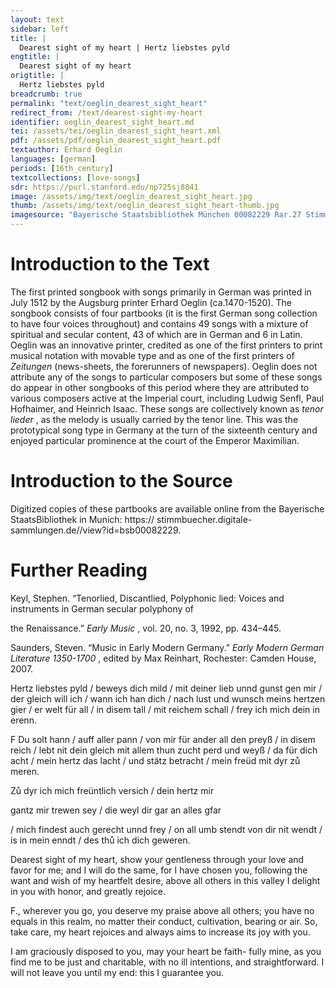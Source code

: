 ```yaml
---
layout: text
sidebar: left
title: |
  Dearest sight of my heart | Hertz liebstes pyld
engtitle: |
  Dearest sight of my heart
origtitle: |
  Hertz liebstes pyld
breadcrumb: true
permalink: "text/oeglin_dearest_sight_heart"
redirect_from: /text/dearest-sight-my-heart
identifier: oeglin_dearest_sight_heart.md
tei: /assets/tei/oeglin_dearest_sight_heart.xml
pdf: /assets/pdf/oeglin_dearest_sight_heart.pdf
textauthor: Erhard Oeglin
languages: [german]
periods: [16th_century]
textcollections: [love-songs]
sdr: https://purl.stanford.edu/np725sj8041
image: /assets/img/text/oeglin_dearest_sight_heart.jpg
thumb: /assets/img/text/oeglin_dearest_sight_heart-thumb.jpg
imagesource: "Bayerische Staatsbibliothek München 00082229 Rar.27 Stimme T f.40v [Public Domain]"
---
```

<h1>Introduction to the Text</h1>
<p>The first printed songbook with songs primarily in German was printed in July 1512 by the Augsburg printer Erhard Oeglin (ca.1470-1520). The songbook consists of four partbooks (it is the first German song collection to have four voices throughout) and contains 49 songs with a mixture of spiritual and secular content, 43 of which are in German and 6 in Latin. Oeglin was an innovative printer, credited as one of the first printers to print musical notation with movable type and as one of the first printers of <i> Zeitungen </i> (news-sheets, the forerunners of newspapers). Oeglin does not attribute any of the songs to particular composers but some of these songs do appear in other songbooks of this period where they are attributed to various composers active at the Imperial court, including Ludwig Senfl, Paul Hofhaimer, and Heinrich Isaac. These songs are collectively known as <i> tenor lieder</i> , as the melody is usually carried by the tenor line. This was the prototypical song type in Germany at the turn of the sixteenth century and enjoyed particular prominence at the court of the Emperor Maximilian.</p>

<h1>Introduction to the Source</h1>
<p>Digitized copies of these partbooks are available online from the Bayerische StaatsBibliothek in Munich: https:// stimmbuecher.digitale-sammlungen.de//view?id=bsb00082229.</p>

<h1>Further Reading</h1>
<p>Keyl, Stephen. “Tenorlied, Discantlied, Polyphonic lied: Voices and instruments in German secular polyphony of</p>
<p>the Renaissance.” <i> Early Music</i> , vol. 20, no. 3, 1992, pp. 434–445.</p>
<p>Saunders, Steven. “Music in Early Modern Germany.” <i> Early Modern German Literature 1350-1700</i> , edited by Max Reinhart, Rochester: Camden House, 2007.</p>

<p>Hertz liebstes pyld / beweys dich mild / mit deiner lieb unnd gunst gen mir / der gleich will ich / wann ich han dich / nach lust und wunsch meins hertzen gier / er welt für all / in disem tall / mit reichem schall / frey ich mich dein in erenn.</p>

<p>F Du solt hann / auff aller pann / von mir für ander all den preyß / in disem reich / lebt nit dein gleich mit allem thun zucht perd und weyß / da für dich acht / mein hertz das lacht / und stätz betracht / mein freüd mit dyr zů meren.</p>

<p>Zů dyr ich mich freüntlich versich / dein hertz mir</p>
<p>gantz mir trewen sey / die weyl dir gar an alles gfar</p>
<p>/ mich findest auch gerecht unnd frey / on all umb stendt von dir nit wendt / is in mein enndt / des thů ich dich geweren.</p>
<p>Dearest sight of my heart, show your gentleness through your love and favor for me; and I will do the same, for I have chosen you, following the want and wish of my heartfelt desire, above all others in this valley I delight in you with honor, and greatly rejoice.</p>

<p>F., wherever you go, you deserve my praise above all others; you have no equals in this realm, no matter their conduct, cultivation, bearing or air. So, take care, my heart rejoices and always aims to increase its joy with you.</p>

<p>I am graciously disposed to you, may your heart be faith- fully mine, as you find me to be just and charitable, with no ill intentions, and straightforward. I will not leave you until my end: this I guarantee you.</p>
